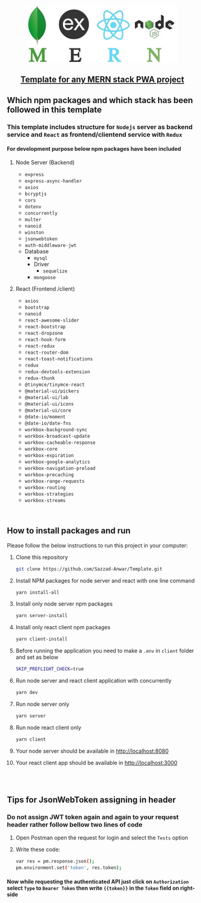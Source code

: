 <!-- PROJECT Title -->
<br />
<p align="center">
<img src="./public/images/MERN.jpg" height="150" />
  <h2 align="center"><a href="https://github.com/Sazzad-Anwar/Template">Template for any MERN stack PWA project</a></h2>
</p>

## Which npm packages and which stack has been followed in this template

### This template includes structure for `Nodejs` server as backend service and `React` as frontend/clientend service with `Redux`

#### For development purpose below npm packages have been included

1. Node Server (Backend)

    - `express`
    - `express-async-handler`
    - `axios`
    - `bcryptjs`
    - `cors`
    - `dotenv`
    - `concurrently`
    - `multer`
    - `nanoid`
    - `winston`
    - `jsonwebtoken`
    - `auth-middleware-jwt`
    - Database
        - `mysql`
        - Driver
            - `sequelize`
        - `mongoose`

2. React (Frontend /client)
    - `axios`
    - `bootstrap`
    - `nanoid`
    - `react-awesome-slider`
    - `react-bootstrap`
    - `react-dropzone`
    - `react-hook-form`
    - `react-redux`
    - `react-router-dom`
    - `react-toast-notifications`
    - `redux`
    - `redux-devtools-extension`
    - `redux-thunk`
    - `@tinymce/tinymce-react`
    - `@material-ui/pickers`
    - `@material-ui/lab`
    - `@material-ui/icons`
    - `@material-ui/core`
    - `@date-io/moment`
    - `@date-io/date-fns`
    - `workbox-background-sync`
    - `workbox-broadcast-update`
    - `workbox-cacheable-response`
    - `workbox-core`
    - `workbox-expiration`
    - `workbox-google-analytics`
    - `workbox-navigation-preload`
    - `workbox-precaching`
    - `workbox-range-requests`
    - `workbox-routing`
    - `workbox-strategies`
    - `workbox-streams`

<br />
<!-- HOW TO RUN -->

## How to install packages and run

Please follow the below instructions to run this project in your computer:

1. Clone this repository

    ```sh
    git clone https://github.com/Sazzad-Anwar/Template.git
    ```

2. Install NPM packages for node server and react with one line command

    ```sh
    yarn install-all
    ```

3. Install only node server npm packages

    ```sh
    yarn server-install
    ```

4. Install only react client npm packages

    ```sh
    yarn client-install
    ```

5. Before running the application you need to make a `.env` in `client` folder and set as below

    ```sh
    SKIP_PREFLIGHT_CHECK=true
    ```

6. Run node server and react client application with concurrently

    ```sh
    yarn dev
    ```

7. Run node server only

    ```sh
    yarn server
    ```

8. Run node react client only

    ```sh
    yarn client
    ```

9. Your node server should be available in <http://localhost:8080>
10. Your react client app should be available in <http://localhost:3000>

<br />
<br />

## Tips for JsonWebToken assigning in header

### Do not assign JWT token again and again to your request header rather follow bellow two lines of code

1. Open Postman open the request for login and select the `Tests` option

2. Write these code:

    ```sh
    var res = pm.response.json();
    pm.environment.set('token', res.token);
    ```

#### Now while requesting the authenticated API just click on `Authorization` select `Type` to `Bearer Token` then write `{{token}}` in the `Token` field on right-side
